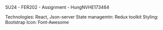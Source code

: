 SU24 - FER202 - Assignment - HungNVHE173464

Technologies: React, Json-server
State managemtn: Redux toolkit
Styling: Bootstrap
Icon: Font-Awesome
